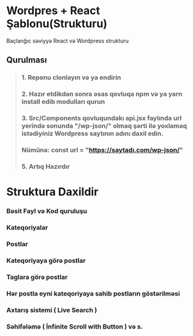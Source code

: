 # Wordpres + React Şablonu(Strukturu)
Baçlanğıc səviyyə React və Wordpress strukturu

## Qurulması

> ### 1. Reponu clonlayın və ya endirin
> ### 2. Hazır etdikdən sonra əsas qovluqa npm və ya yarn install edib modulları qurun
> ### 3. Src/Components qovluqundakı api.jsx faylında url yerində sonunda "/wp-json/" olmaq şərti ilə yoxlamaq istədiyiniz Wordpress saytının adını daxil edin.
> ### Nümünə: const url = "https://saytadı.com/wp-json/"
> ### 5. Artıq Hazırdır

# Struktura Daxildir

### Bəsit Fayl və Kod quruluşu
### Kateqoriyalar
### Postlar
### Kateqoriyaya görə postlar
### Taglara görə postlar
### Hər postla eyni kateqoriyaya sahib postların göstərilməsi
### Axtarış sistemi ( Live Search )
### Səhifələmə ( İnfinite Scroll with Button ) və s.


